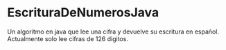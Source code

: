 # EscrituraDeNumerosJava
Un algoritmo en java que lee una cifra y devuelve su escritura en español. Actualmente solo lee cifras de 126 digitos.
